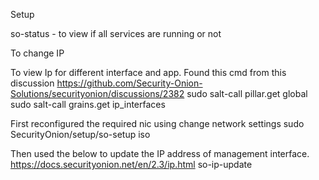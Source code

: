 Setup


so-status -  to view if all services are running or not

To change IP



To view Ip for different interface and app. Found this cmd from this discussion https://github.com/Security-Onion-Solutions/securityonion/discussions/2382
sudo salt-call pillar.get global
sudo salt-call grains.get ip_interfaces

First reconfigured the required nic using change network settings
sudo SecurityOnion/setup/so-setup iso

Then used the below to update the IP address of management interface.
https://docs.securityonion.net/en/2.3/ip.html
so-ip-update
